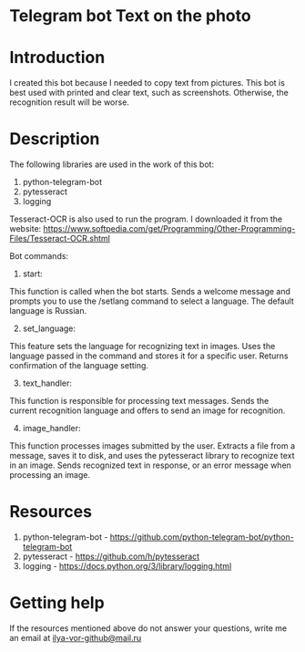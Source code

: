 # Telegram bot Text on the photo

# Introduction
I created this bot because I needed to copy text from pictures.
This bot is best used with printed and clear text, such as screenshots.
Otherwise, the recognition result will be worse.

# Description
The following libraries are used in the work of this bot:
1. python-telegram-bot
2. pytesseract
3. logging

Tesseract-OCR is also used to run the program.
I downloaded it from the website:
https://www.softpedia.com/get/Programming/Other-Programming-Files/Tesseract-OCR.shtml

Bot commands: 

1. start:

This function is called when the bot starts.
Sends a welcome message and prompts you to use the /setlang command to select a language. The default language is Russian.

2. set_language:

This feature sets the language for recognizing text in images.
Uses the language passed in the command and stores it for a specific user.
Returns confirmation of the language setting.

3. text_handler:

This function is responsible for processing text messages.
Sends the current recognition language and offers to send an image for recognition.

4. image_handler:

This function processes images submitted by the user.
Extracts a file from a message, saves it to disk, and uses the pytesseract library to recognize text in an image.
Sends recognized text in response, or an error message when processing an image.

# Resources
1. python-telegram-bot - https://github.com/python-telegram-bot/python-telegram-bot
2. pytesseract - https://github.com/h/pytesseract
3. logging - https://docs.python.org/3/library/logging.html

# Getting help
If the resources mentioned above do not answer your questions, write me an email at ilya-vor-github@mail.ru